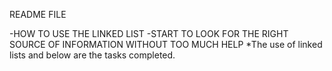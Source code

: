 README FILE

-HOW TO USE THE LINKED LIST
-START TO LOOK FOR THE RIGHT SOURCE OF INFORMATION WITHOUT TOO MUCH HELP
*The use of linked lists and below are the tasks completed.
